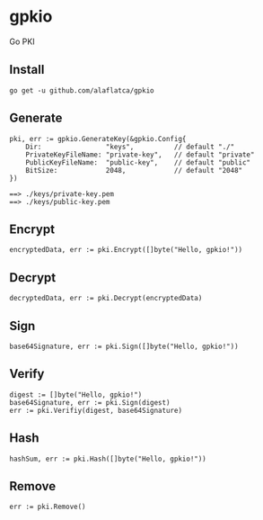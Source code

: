 # gpkio
Go PKI

## Install
```
go get -u github.com/alaflatca/gpkio
```

## Generate
```
pki, err := gpkio.GenerateKey(&gpkio.Config{
    Dir:                "keys",          // default "./"
    PrivateKeyFileName: "private-key",   // default "private"
    PublicKeyFileName:  "public-key",    // default "public"
    BitSize:            2048,            // default "2048"
})

==> ./keys/private-key.pem
==> ./keys/public-key.pem
```

## Encrypt
```
encryptedData, err := pki.Encrypt([]byte("Hello, gpkio!"))
```

## Decrypt
```
decryptedData, err := pki.Decrypt(encryptedData)
```

## Sign
```
base64Signature, err := pki.Sign([]byte("Hello, gpkio!"))
```

## Verify
```
digest := []byte("Hello, gpkio!")
base64Signature, err := pki.Sign(digest)
err := pki.Verifiy(digest, base64Signature)
```

## Hash
```
hashSum, err := pki.Hash([]byte("Hello, gpkio!"))
```

## Remove
```
err := pki.Remove()
```
